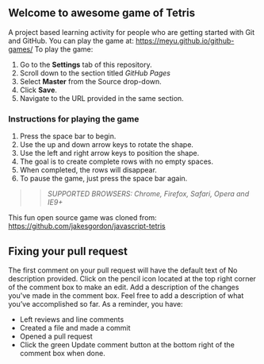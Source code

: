 ## Welcome to awesome game of Tetris

A project based learning activity for people who are getting started with Git and GitHub.
You can play the game at: https://meyu.github.io/github-games/
To play the game:
1. Go to the **Settings** tab of this repository.
1. Scroll down to the section titled _GitHub Pages_
1. Select **Master** from the Source drop-down.
1. Click **Save**.
1. Navigate to the URL provided in the same section.

### Instructions for playing the game

1. Press the space bar to begin.
2. Use the up and down arrow keys to rotate the shape.
3. Use the left and right arrow keys to position the shape.
4. The goal is to create complete rows with no empty spaces.
5. When completed, the rows will disappear.
6. To pause the game, just press the space bar again.

>> _*SUPPORTED BROWSERS*: Chrome, Firefox, Safari, Opera and IE9+_

This fun open source game was cloned from: https://github.com/jakesgordon/javascript-tetris

## Fixing your pull request
The first comment on your pull request will have the default text of No description provided. Click on the pencil icon located at the top right corner of the comment box to make an edit.
Add a description of the changes you've made in the comment box. Feel free to add a description of what you’ve accomplished so far. As a reminder, you have:

* Left reviews and line comments
* Created a file and made a commit
* Opened a pull request
* Click the green Update comment button at the bottom right of the comment box when done.
